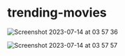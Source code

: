 # trending-movies

![Screenshot 2023-07-14 at 03 57 36](https://github.com/mervenurgulbagci/trending-movies/assets/5539006/38acf358-99dd-4058-a4c2-777df4701427)

![Screenshot 2023-07-14 at 03 57 57](https://github.com/mervenurgulbagci/trending-movies/assets/5539006/575d4fc8-c29f-48b4-b73c-37fad52a1ce1)
